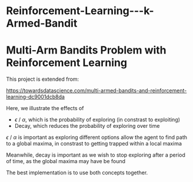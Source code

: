 # Reinforcement-Learning---k-Armed-Bandit

# Multi-Arm Bandits Problem with Reinforcement Learning
This project is extended from:

https://towardsdatascience.com/multi-armed-bandits-and-reinforcement-learning-dc9001dcb8da

Here, we illustrate the effects of
- $\epsilon$ / $\alpha$, which is the probability of exploring (in constrast to exploiting)
- Decay, which reduces the probability of exploring over time

$\epsilon$ / $\alpha$ is important as exploring different options allow the agent to find path to a global maxima, in constrast to getting trapped within a local maxima

Meanwhile, decay is important as we wish to stop exploring after a period of time, as the global maxima may have be found

The best implementation is to use both concepts together.
